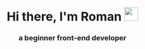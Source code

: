 <h1 align="center">Hi there, I'm Roman 
<img src="https://github.com/blackcater/blackcater/raw/main/images/Hi.gif" height="32"/></h1>
<h3 align="center">a beginner front-end developer</h3>

<!--
**RomanMitaki/RomanMitaki** is a ✨ _special_ ✨ repository because its `README.md` (this file) appears on your GitHub profile.

Here are some ideas to get you started:

- 🔭 I’m currently working on ...
- 🌱 I’m currently learning ...
- 👯 I’m looking to collaborate on ...
- 🤔 I’m looking for help with ...
- 💬 Ask me about ...
- 📫 How to reach me: ...
- 😄 Pronouns: ...
- ⚡ Fun fact: ...
-->
